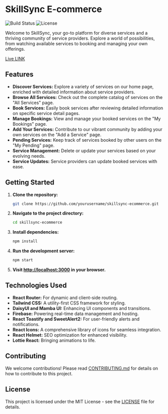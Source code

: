 # SkillSync E-commerce

![Build Status](https://img.shields.io/badge/build-passing-brightgreen)
![License](https://img.shields.io/badge/license-MIT-blue)

Welcome to SkillSync, your go-to platform for diverse services and a thriving community of service providers. Explore a world of possibilities, from watching available services to booking and managing your own offerings.

[Live LINK](skill-sync1.surge.sh)

## Features

- **Discover Services:** Explore a variety of services on our home page, enriched with detailed information about service providers.
- **Browse All Services:** Check out the complete catalog of services on the "All Services" page.
- **Book Services:** Easily book services after reviewing detailed information on specific service detail pages.
- **Manage Bookings:** View and manage your booked services on the "My Bookings" page.
- **Add Your Services:** Contribute to our vibrant community by adding your own services on the "Add a Service" page.
- **Pending Services:** Keep track of services booked by other users on the "My Pending" page.
- **Service Management:** Delete or update your services based on your evolving needs.
- **Service Updates:** Service providers can update booked services with ease.

## Getting Started

1. **Clone the repository:**

    ```bash
    git clone https://github.com/yourusername/skillsync-ecommerce.git
    ```

2. **Navigate to the project directory:**

    ```bash
    cd skillsync-ecommerce
    ```

3. **Install dependencies:**

    ```bash
    npm install
    ```

4. **Run the development server:**

    ```bash
    npm start
    ```

5. **Visit [http://localhost:3000](http://localhost:3000) in your browser.**

## Technologies Used

- **React Router:** For dynamic and client-side routing.
- **Tailwind CSS:** A utility-first CSS framework for styling.
- **DaisyUI and Mamba UI:** Enhancing UI components and transitions.
- **Firebase:** Powering real-time data management and hosting.
- **React Toastify and SweetAlert2:** For user-friendly alerts and notifications.
- **React Icons:** A comprehensive library of icons for seamless integration.
- **React Helmet:** SEO optimization for enhanced visibility.
- **Lottie React:** Bringing animations to life.

## Contributing

We welcome contributions! Please read [CONTRIBUTING.md](CONTRIBUTING.md) for details on how to contribute to this project.

## License

This project is licensed under the MIT License - see the [LICENSE](LICENSE) file for details.
